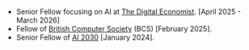 - Senior Fellow focusing on AI at [The Digital Economist](https://www.thedigitaleconomist.com). [April 2025 - March 2026]
- Fellow of [British Computer Society](https://www.bcs.org) (BCS) [February 2025].
- Senior Fellow of [AI 2030](https://www.ai2030.org/) [January 2024].
